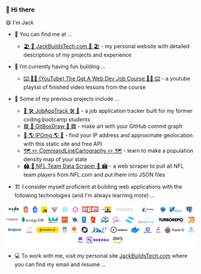 ### 👋 Hi there

😄 I'm Jack

<!--
**sunspla-sh/sunspla-sh** is a ✨ _special_ ✨ repository because its `README.md` (this file) appears on your GitHub profile.

Here are some ideas to get you started:

- 🔭 I’m currently working on ...
- 🌱 I’m currently learning ...
- 👯 I’m looking to collaborate on ...
- 🤔 I’m looking for help with ...
- 💬 Ask me about ...
- 📫 How to reach me: ...
- 😄 Pronouns: ...
- ⚡ Fun fact: ...
-->

- 🔭 You can find me at ...
  - [🏖️ 🌅 JackBuildsTech.com 🌅 🏖️](https://jackbuildstech.com) - my personal website with detailed descriptions of my projects and experience

- 🧪 I’m currently having fun building ...
  - [⌨️ 🧑‍🏫 (YouTube) The Get A Web Dev Job Course 🧑‍🏫 ⌨️](https://www.youtube.com/playlist?list=PLgF6apjFR90209B4o06e8qpNV7qUC-bUD) - a youtube playlist of finished video lessons from the course
  

- 🌱 Some of my previous projects include ...
  - [🏢 🛠️ JobAppTrack 🛠️ 🏢](https://github.com/sunspla-sh/simple-job-app-tracker-react) - a job application tracker built for my former coding bootcamp students
  - [🟩 🎨 GitBoxDraw 🎨 🟩](https://github.com/sunspla-sh/github-commit-text-generator) - make art with your GitHub commit graph
  - [📍 🌎 IPOmg 🌎 📍](https://github.com/sunspla-sh/ipomg-static) - find your IP address and approximate geolocation with this static site and free API
  - [🗺️ ✏️ CommandLineCartography ✏️ 🗺️](https://github.com/sunspla-sh/command-line-cartography-practice) - learn to make a population density map of your state
  - [🏟️ 🏈 NFL Team Data Scraper 🏈 🏟️](https://github.com/sunspla-sh/nfl-team-data-scraper) - a web scraper to pull all NFL team players from NFL.com and put them into JSON files
 
 - 🏗️ I consider myself proficient at building web applications with the following technologies (and I'm always learning more) ...
 
 ![A List of Technologies](tech.png "Wow that's a lot of logos...")
 
 - 💻 To work with me, visit my personal site [JackBuildsTech.com](https://jackbuildstech.com) where you can find my email and resume ...
